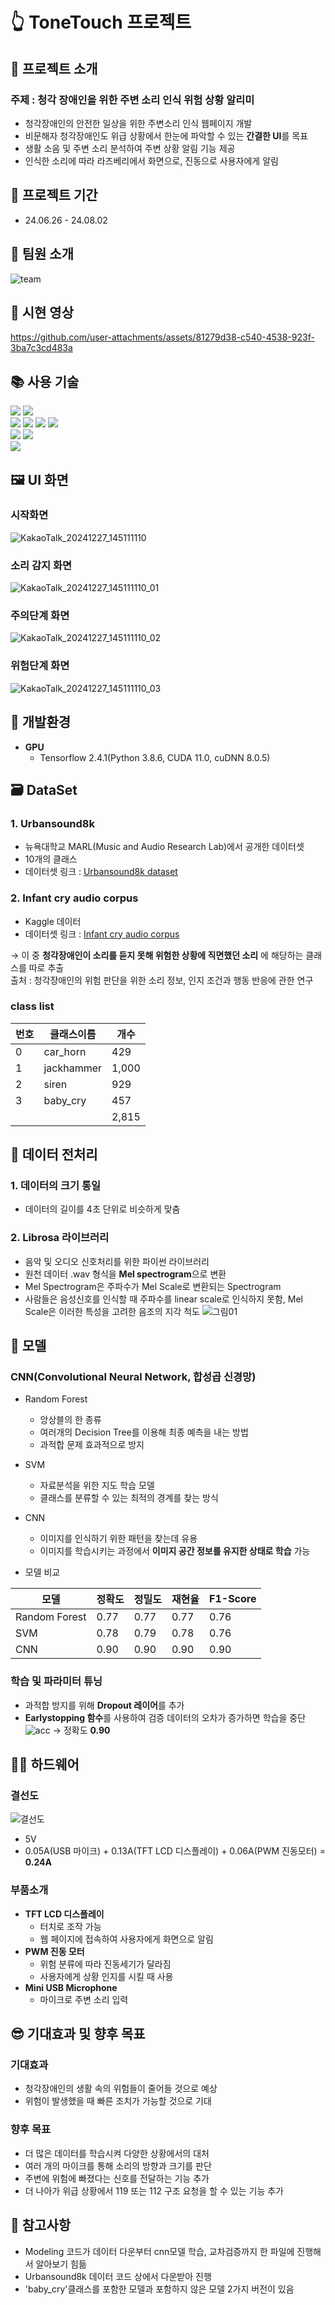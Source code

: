 # 👆 ToneTouch 프로젝트
## 📢 프로젝트 소개
### 주제 : 청각 장애인을 위한 주변 소리 인식 위험 상황 알리미
+ 청각장애인의 안전한 일상을 위한 주변소리 인식 웹페이지 개발
+ 비문해자 청각장애인도 위급 상황에서 한눈에 파악할 수 있는 **간결한  UI**를 목표
+ 생활 소음 및 주변 소리 분석하여 주변 상황 알림 기능 제공
+ 인식한 소리에 따라 라즈베리에서 화면으로, 진동으로 사용자에게 알림
       
## 📆 프로젝트 기간 
+ 24.06.26 - 24.08.02

## 🐣 팀원 소개
![team](https://github.com/user-attachments/assets/75a1cdfc-11ad-4293-9582-7a1feb50a736)

## 🎥 시현 영상
  
https://github.com/user-attachments/assets/81279d38-c540-4538-923f-3ba7c3cd483a

  
## 📚 사용 기술
<div> 
  <img src="https://img.shields.io/badge/python-3776AB?style=for-the-badge&logo=python&logoColor=white">
	<img src="https://img.shields.io/badge/jupyter-F37626?style=for-the-badge&logo=jupyter&logoColor=white">
  <br>
  <img src="https://img.shields.io/badge/html5-E34F26?style=for-the-badge&logo=html5&logoColor=white">
  <img src="https://img.shields.io/badge/css-1572B6?style=for-the-badge&logo=html5&logoColor=white">
  <img src="https://img.shields.io/badge/javascript-F7DF1E?style=for-the-badge&logo=javascript&logoColor=black">
  <img src="https://img.shields.io/badge/figma-F24E1E?style=for-the-badge&logo=figma&logoColor=white">
  <br>
  <img src="https://img.shields.io/badge/flask-000000?style=for-the-badge&logo=flask&logoColor=white">
  <img src="https://img.shields.io/badge/raspberrypi-A22846?style=for-the-badge&logo=raspberrypi&logoColor=white">
  <br>
  <img src="https://img.shields.io/badge/github-181717?style=for-the-badge&logo=github&logoColor=white">
</div>

## 🖼️ UI 화면
### 시작화면 
![KakaoTalk_20241227_145111110](https://github.com/user-attachments/assets/42518999-fd34-470d-94dd-19570cb10c4a)
### 소리 감지 화면
![KakaoTalk_20241227_145111110_01](https://github.com/user-attachments/assets/af5f9308-5b45-44ac-93b5-e35b69151869)
### 주의단계 화면
![KakaoTalk_20241227_145111110_02](https://github.com/user-attachments/assets/38823c65-5e5e-4888-818d-33ab02092cd2)
### 위험단계 화면
![KakaoTalk_20241227_145111110_03](https://github.com/user-attachments/assets/1ef46d79-31dc-4323-b009-f69c8ae2eb40)


## 📌 개발환경
+ **GPU**
  + Tensorflow 2.4.1(Python 3.8.6, CUDA 11.0, cuDNN 8.0.5)

## 🗃️ DataSet
### 1. Urbansound8k
+ 뉴욕대학교 MARL(Music and Audio Research Lab)에서 공개한 데이터셋
+ 10개의 클래스
+ 데이터셋 링크 : [Urbansound8k dataset](https://urbansounddataset.weebly.com/urbansound8k.html)
### 2. Infant cry audio corpus
+ Kaggle 데이터  
+ 데이터셋 링크 : [Infant cry audio corpus](https://www.kaggle.com/datasets/warcoder/infant-cry-audio-corpus)

→ 이 중 **청각장애인이 소리를 듣지 못해 위험한 상황에 직면했던 소리** 에 해당하는 클래스를 따로 추출    
출처 : 청각장애인의 위험 판단을 위한 소리 정보, 인지 조건과 행동 반응에 관한 연구
   
### class list  
| 번호 | 클래스이름 | 개수 |
|------|-----------|-------|
| 0 | car_horn | 429 |
| 1 | jackhammer | 1,000 | 
| 2 | siren | 929 | 
| 3 | baby_cry | 457 |
| | | 2,815 |


## 🔪 데이터 전처리
### 1. 데이터의 크기 통일
+ 데이터의 길이를 4초 단위로 비슷하게 맞춤
### 2. Librosa 라이브러리
+ 음악 및 오디오 신호처리를 위한 파이썬 라이브러리
+ 원천 데이터 .wav 형식을 **Mel spectrogram**으로 변환
+ Mel Spectrogram은 주파수가 Mel Scale로 변환되는 Spectrogram
+ 사람들은 음성신호를 인식할 때 주파수를 linear scale로 인식하지 못함, Mel Scale은 이러한 특성을 고려한 음조의 지각 척도
![그림01](https://github.com/user-attachments/assets/1d93f3cc-ce2e-42f0-9e46-d485ce9666e2)

## 🥇 모델
### CNN(Convolutional Neural Network, 합성곱 신경망)
+ Random Forest
  + 앙상블의 한 종류
  + 여러개의 Decision Tree를 이용해 최종 예측을 내는 방법
  + 과적합 문제 효과적으로 방지
+ SVM
  + 자료분석을 위한 지도 학습 모델
  + 클래스를 분류할 수 있는 최적의 경계를 찾는 방식
+ CNN
  + 이미지를 인식하기 위한 패턴을 찾는데 유용
  + 이미지를 학습시키는 과정에서 **이미지 공간 정보를 유지한 상태로 학습** 가능
  
+ 모델 비교
  
| 모델 | 정확도 | 정밀도 | 재현율 | F1-Score |
|------|--------|--------|--------|----------|
| Random Forest | 0.77 | 0.77 | 0.77 | 0.76 |
| SVM | 0.78 | 0.79 | 0.78 | 0.76 |
| CNN | 0.90 | 0.90 | 0.90 | 0.90 |

### 학습 및 파라미터 튜닝
+ 과적합 방지를 위해 **Dropout 레이어**를 추가
+ **Earlystopping 함수**를 사용하여 검증 데이터의 오차가 증가하면 학습을 중단
![acc](https://github.com/user-attachments/assets/c4acecc7-9d5c-41a3-a63a-48b05b9ebdd2)
→ 정확도 **0.90**

## 👷‍♂️ 하드웨어
### 결선도
![결선도](https://github.com/user-attachments/assets/a2fbdde3-04a3-416e-bde4-699ac75171b0)
+ 5V
+ 0.05A(USB 마이크) + 0.13A(TFT LCD 디스플레이) + 0.06A(PWM 진동모터) = **0.24A**

### 부품소개
+ **TFT LCD 디스플레이**
  + 터치로 조작 가능
  + 웹 페이지에 접속하여 사용자에게 화면으로 알림
+ **PWM 진동 모터**
  + 위험 분류에 따라 진동세기가 달라짐
  + 사용자에게 상황 인지를 시킬 때 사용 
+ **Mini USB Microphone**
  + 마이크로 주변 소리 입력


## 😎 기대효과 및 향후 목표
### 기대효과
+ 청각장애인의 생활 속의 위험들이 줄어들 것으로 예상
+ 위험이 발생했을 때 빠른 조치가 가능할 것으로 기대
### 향후 목표
+ 더 많은 데이터를 학습시켜 다양한 상황에서의 대처
+ 여러 개의 마이크를 통해 소리의 방향과 크기를 판단
+ 주변에 위험에 빠졌다는 신호를 전달하는 기능 추가
+ 더 나아가 위급 상황에서 119 또는 112 구조 요청을 할 수 있는 기능 추가


## 📝 참고사항
+ Modeling 코드가 데이터 다운부터 cnn모델 학습, 교차검증까지 한 파일에 진행해서 알아보기 힘듦
+ Urbansound8k 데이터 코드 상에서 다운받아 진행
+ 'baby_cry'클래스를 포함한 모델과 포함하지 않은 모델 2가지 버전이 있음


